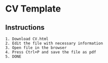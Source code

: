 # CV Template

## Instructions

```
1. Download CV.html
2. Edit the file with necessary information
3. Open file in the browser
4. Press Ctrl+P and save the file as pdf
5. DONE

```
